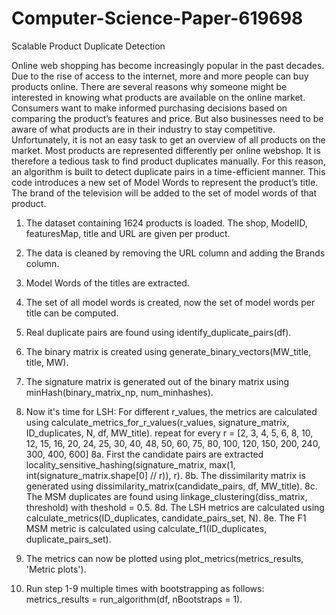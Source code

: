 # Computer-Science-Paper-619698
Scalable Product Duplicate Detection

Online web shopping has become increasingly popular in the past decades. Due
to the rise of access to the internet, more and more people can buy products
online. There are several reasons why someone might be interested in knowing
what products are available on the online market. Consumers want to make
informed purchasing decisions based on comparing the product’s features and
price. But also businesses need to be aware of what products are in their industry
to stay competitive. Unfortunately, it is not an easy task to get an overview of
all products on the market. Most products are represented differently per online
webshop. It is therefore a tedious task to find product duplicates manually. For
this reason, an algorithm is built to detect duplicate pairs in a time-efficient
manner.
This code introduces a new set of Model Words to represent the product’s
title. The brand of the television will be added to the set of model words of that
product.

1. The dataset containing 1624 products is loaded. The shop, ModelID, featuresMap, title and URL are given per product.
2. The data is cleaned by removing the URL column and adding the Brands column.
3. Model Words of the titles are extracted.
4. The set of all model words is created, now the set of model words per title can be computed.
5. Real duplicate pairs are found using identify_duplicate_pairs(df).
6. The binary matrix is created using generate_binary_vectors(MW_title, title, MW).
7. The signature matrix is generated out of the binary matrix using minHash(binary_matrix_np, num_minhashes).
8. Now it's time for LSH: For different r_values, the metrics are calculated using calculate_metrics_for_r_values(r_values, signature_matrix, ID_duplicates, N, df, MW_title).
   repeat for every r = [2, 3, 4, 5, 6, 8, 10, 12, 15, 16, 20, 24, 25, 30, 40, 48, 50, 60, 75, 80, 100, 120, 150, 200, 240, 300, 400, 600]
     8a. First the candidate pairs are extracted locality_sensitive_hashing(signature_matrix, max(1, int(signature_matrix.shape[0] // r)), r).
     8b. The dissimilarity matrix is generated using dissimilarity_matrix(candidate_pairs, df, MW_title).
     8c. The MSM duplicates are found using linkage_clustering(diss_matrix, threshold) with theshold = 0.5.
     8d. The LSH metrics are calculated using calculate_metrics(ID_duplicates, candidate_pairs_set, N).
     8e. The F1 MSM metric is calculated using calculate_f1(ID_duplicates, duplicate_pairs_set).
9. The metrics can now be plotted using plot_metrics(metrics_results, 'Metric plots').

10. Run step 1-9 multiple times with bootstrapping as follows: metrics_results = run_algorithm(df, nBootstraps = 1).
